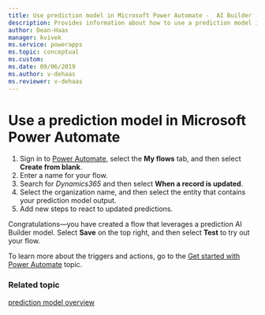 ```yaml
---
title: Use prediction model in Microsoft Power Automate -  AI Builder | Microsoft Docs
description: Provides information about how to use a prediction model in Power Automate.
author: Dean-Haas
manager: kvivek
ms.service: powerapps
ms.topic: conceptual
ms.custom: 
ms.date: 09/06/2019
ms.author: v-dehaas
ms.reviewer: v-dehaas
---
```


# Use a prediction model in Microsoft Power Automate

1. Sign in to [Power Automate](https://flow.microsoft.com/), select the **My flows** tab, and then select **Create from blank**.
1. Enter a name for your flow.
1. Search for *Dynamics365* and then select **When a record is updated**.
1. Select the organization name, and then select the entity that contains your prediction model output.
1. Add new steps to react to updated predictions.

Congratulations—you have created a flow that leverages a prediction AI Builder model. Select **Save** on the top right, and then select **Test** to try out your flow.

To learn more about the triggers and actions, go to the [Get started with Power Automate](/flow/getting-started) topic.

### Related topic

[prediction model overview](prediction-overview.md)
